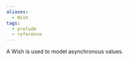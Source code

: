 ```yaml
---
aliases:
  - Wish
tags:
  - prelude
  - reference
---
```

A Wish is used to model asynchronous values.